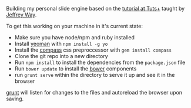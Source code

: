 Building my personal slide engine based on the [tutorial at Tuts+](https://tutsplus.com/course/build-your-own-slide-engine/) taught by [Jeffrey Way](http://jeffrey-way.com/).

To get this working on your machine in it's current state:
* Make sure you have node/npm and ruby installed
* Install [yeoman](http://yeoman.io/) with `npm install -g yo`
* Install the [compass](http://compass-style.org/) css preproccessor with `gem install compass` 
* Clone the git repo into a new directory
* Run `npm install` to install the dependencies from the `package.json` file
* Run `bower update` to install the [bower](http://bower.io/) components
* run `grunt serve` within the directory to serve it up and see it in the browser

[grunt](http://gruntjs.com/) will listen for changes to the files and autoreload the browser upon saving.